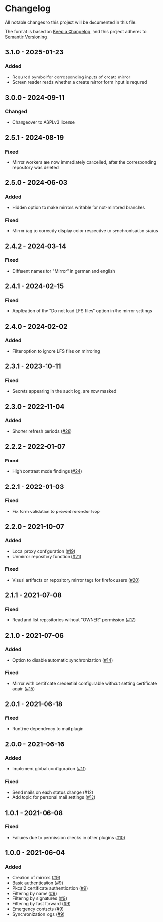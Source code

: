 # Changelog
All notable changes to this project will be documented in this file.

The format is based on [Keep a Changelog](https://keepachangelog.com/en/1.0.0/),
and this project adheres to [Semantic Versioning](https://semver.org/spec/v2.0.0.html).

## 3.1.0 - 2025-01-23
### Added
- Required symbol for corresponding inputs of create mirror
- Screen reader reads whether a create mirror form input is required

## 3.0.0 - 2024-09-11
### Changed
- Changeover to AGPLv3 license

## 2.5.1 - 2024-08-19
### Fixed
- Mirror workers are now immediately cancelled, after the corresponding repository was deleted

## 2.5.0 - 2024-06-03
### Added
- Hidden option to make mirrors writable for not-mirrored branches

### Fixed
- Mirror tag to correctly display color respective to synchronisation status

## 2.4.2 - 2024-03-14
### Fixed
- Different names for "Mirror" in german and english

## 2.4.1 - 2024-02-15
### Fixed
- Application of the "Do not load LFS files" option in the mirror settings

## 2.4.0 - 2024-02-02
### Added
- Filter option to ignore LFS files on mirroring

## 2.3.1 - 2023-10-11
### Fixed
- Secrets appearing in the audit log, are now masked

## 2.3.0 - 2022-11-04
### Added
- Shorter refresh periods ([#28](https://github.com/scm-manager/scm-repository-mirror-plugin/pull/28))

## 2.2.2 - 2022-01-07
### Fixed
- High contrast mode findings ([#24](https://github.com/scm-manager/scm-repository-mirror-plugin/pull/24))

## 2.2.1 - 2022-01-03
### Fixed
- Fix form validation to prevent rerender loop

## 2.2.0 - 2021-10-07
### Added
- Local proxy configuration ([#19](https://github.com/scm-manager/scm-repository-mirror-plugin/pull/19))
- Unmirror repository function ([#21](https://github.com/scm-manager/scm-repository-mirror-plugin/pull/21))

### Fixed
- Visual artifacts on repository mirror tags for firefox users ([#20](https://github.com/scm-manager/scm-repository-mirror-plugin/pull/20))

## 2.1.1 - 2021-07-08
### Fixed
- Read and list repositories without "OWNER" permission ([#17](https://github.com/scm-manager/scm-repository-mirror-plugin/pull/17))

## 2.1.0 - 2021-07-06
### Added
- Option to disable automatic synchronization ([#14](https://github.com/scm-manager/scm-repository-mirror-plugin/pull/14))

### Fixed
- Mirror with certificate credential configurable without setting certificate again ([#15](https://github.com/scm-manager/scm-repository-mirror-plugin/pull/15))

## 2.0.1 - 2021-06-18
### Fixed
- Runtime dependency to mail plugin

## 2.0.0 - 2021-06-16
### Added
- Implement global configuration ([#11](https://github.com/scm-manager/scm-repository-mirror-plugin/pull/11))

### Fixed
- Send mails on each status change ([#12](https://github.com/scm-manager/scm-repository-mirror-plugin/pull/12))
- Add topic for personal mail settings ([#12](https://github.com/scm-manager/scm-repository-mirror-plugin/pull/12))

## 1.0.1 - 2021-06-08
### Fixed
- Failures due to permission checks in other plugins ([#10](https://github.com/scm-manager/scm-repository-mirror-plugin/pull/10))

## 1.0.0 - 2021-06-04
### Added
- Creation of mirrors ([#9](https://github.com/scm-manager/scm-repository-mirror-plugin/pull/9))
- Basic authentication ([#9](https://github.com/scm-manager/scm-repository-mirror-plugin/pull/9))
- Pkcs12 certificate authentication ([#9](https://github.com/scm-manager/scm-repository-mirror-plugin/pull/9))
- Filtering by name ([#9](https://github.com/scm-manager/scm-repository-mirror-plugin/pull/9))
- Filtering by signatures ([#9](https://github.com/scm-manager/scm-repository-mirror-plugin/pull/9))
- Filtering by fast forward ([#9](https://github.com/scm-manager/scm-repository-mirror-plugin/pull/9))
- Emergency contacts ([#9](https://github.com/scm-manager/scm-repository-mirror-plugin/pull/9))
- Synchronization logs ([#9](https://github.com/scm-manager/scm-repository-mirror-plugin/pull/9))

